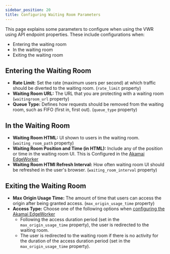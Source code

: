 ```yaml
---
sidebar_position: 20
title: Configuring Waiting Room Parameters
---
```


This page explains some parameters to configure when using the VWR using API endpoint properties. These include configurations when:

- Entering the waiting room
- In the waiting room
- Exiting the waiting room

## Entering the Waiting Room

- **Rate Limit:** Set the rate (maximum users per second) at which traffic should be diverted to the waiting room. (`rate_limit` property)
- **Waiting Room URL:** The URL that you are protecting with a waiting room (`waitingroom_url` property)
- **Queue Type:** Defines how requests should be removed from the waiting room, such as FIFO (first in, first out). (`queue_type` property)

## In the Waiting Room

- **Waiting Room HTML:** UI shown to users in the waiting room. (`waiting_room_path` property)
- **Waiting Room Position and Time (in HTML):** Include any of the position or time in the waiting room UI. This is Configured in the [Akamai EdgeWorker](01-configuring-edgeworkers.md)
- **Waiting Room HTMl Refresh Interval:** How often waiting room UI should be refreshed in the user's browser. (`waiting_room_interval` property)

## Exiting the Waiting Room

- **Max Origin Usage Time:** The amount of time that users can access the origin after being granted access. (`max_origin_usage_time` property)
- **Access Type:** Choose one of the following options when [configuring the Akamai EdgeWorker](01-configuring-edgeworkers.md)
  - Following the access duration period (set in the `max_origin_usage_time` property), the user is redirected to the waiting room.
  - The user is redirected to the waiting room if there is no activity for the duration of the access duration period (set in the `max_origin_usage_time` property).
